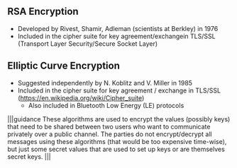 ## RSA Encryption
- Developed by Rivest, Shamir, Adleman (scientists at Berkley) in 1976
- Included in the cipher suite for key agreement/exchangein TLS/SSL (Transport Layer Security/Secure Socket Layer)
## Elliptic Curve Encryption
- Suggested independently by N. Koblitz and V. Miller in 1985
- Included in the cipher suite for key agreement / exchange in TLS/SSL (https://en.wikipedia.org/wiki/Cipher_suite)
	- Also included in Bluetooth Low Energy (LE) protocols

|||guidance
These algorithms are used to encrypt the values (possibly keys) that need to be shared between two users who want to communicate privately over a public channel. The parties do not encrypt/decrypt all messages using these algorithms (that would be too expensive time-wise), but just some secret values that are used to set up keys or are themselves secret keys.
|||